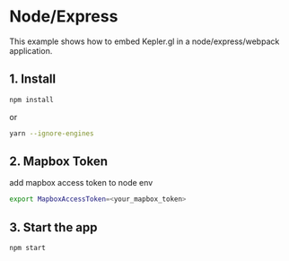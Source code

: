 # Node/Express

This example shows how to embed Kepler.gl in a node/express/webpack application.

## 1. Install

```bash
npm install
```

or

```bash
yarn --ignore-engines
```

## 2. Mapbox Token

add mapbox access token to node env

```bash
export MapboxAccessToken=<your_mapbox_token>
```

## 3. Start the app

```bash
npm start
```

